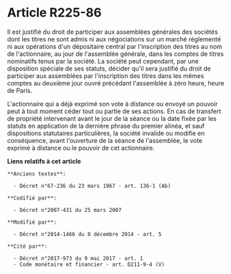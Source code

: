 # Article R225-86

Il est justifié du droit de participer aux assemblées générales des sociétés dont les titres ne sont admis ni aux
négociations sur un marché réglementé ni aux opérations d'un dépositaire central par l'inscription des titres au nom de
l'actionnaire, au jour de l'assemblée générale, dans les comptes de titres nominatifs tenus par la société. La société peut
cependant, par une disposition spéciale de ses statuts, décider qu'il sera justifié du droit de participer aux assemblées par
l'inscription des titres dans les mêmes comptes au deuxième jour ouvré précédant l'assemblée à zéro heure, heure de Paris.

L'actionnaire qui a déjà exprimé son vote à distance ou envoyé un pouvoir peut à tout moment céder tout ou partie de ses
actions. En cas de transfert de propriété intervenant avant le jour de la séance ou la date fixée par les statuts en
application de la dernière phrase du premier alinéa, et sauf dispositions statutaires particulières, la société invalide ou
modifie en conséquence, avant l'ouverture de la séance de l'assemblée, le vote exprimé à distance ou le pouvoir de cet
actionnaire.

**Liens relatifs à cet article**

	**Anciens textes**:

	  - Décret n°67-236 du 23 mars 1967 - art. 136-1 (Ab)

	**Codifié par**:

	  - Décret n°2007-431 du 25 mars 2007

	**Modifié par**:

	  - Décret n°2014-1466 du 8 décembre 2014 - art. 5

	**Cité par**:

	  - Décret n°2017-973 du 9 mai 2017 - art. 1
	  - Code monétaire et financier - art. D211-9-4 (V)
